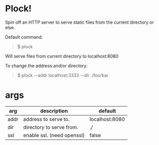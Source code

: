 # Plock!

Spin off an HTTP server to serve static files from the current directory or else.

 Default command:
 > $ plock 

Will serve files from current directory to localhost:8080

To change the address and/or directory:

 > $ plock --addr localhost:3333 --dir ./foo/bar
 
# args
| arg | description                | default        |
| --- |----------------------------|----------------|
| addr | address to serve to.       | localhost:8080 |
| dir | directory to serve from.   | ./ |
| ssl | enable ssl. (need openssl) | false |